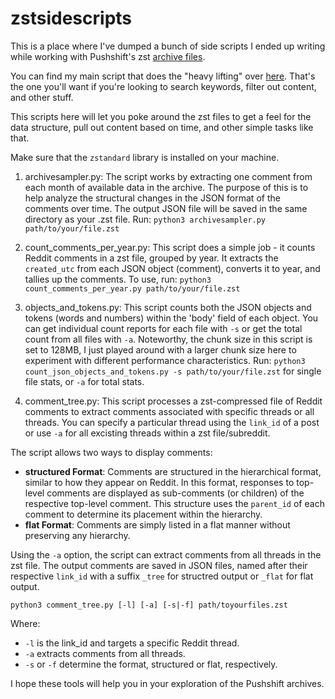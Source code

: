 # zstsidescripts
This is a place where I've dumped a bunch of side scripts I ended up writing while working with Pushshift's zst [archive files](https://academictorrents.com/details/7c0645c94321311bb05bd879ddee4d0eba08aaee).

You can find my main script that does the "heavy lifting" over [here](https://github.com/sgoettel/rzcf). That's the one you'll want if you're looking to search keywords, filter out content, and other stuff.

This scripts here will let you poke around the zst files to get a feel for the data structure, pull out content based on time, and other simple tasks like that.

Make sure that the `zstandard` library is installed on your machine.

1. archivesampler.py: The script works by extracting one comment from each month of available data in the archive. The purpose of this is to help analyze the structural changes in the JSON format of the comments over time. The output JSON file will be saved in the same directory as your .zst file. Run: `python3 archivesampler.py path/to/your/file.zst`

2. count_comments_per_year.py: This script does a simple job - it counts Reddit comments in a zst file, grouped by year. It extracts the `created_utc` from each JSON object (comment), converts it to year, and tallies up the comments. To use, run: `python3 count_comments_per_year.py path/to/your/file.zst`

3. objects_and_tokens.py: This script counts both the JSON objects and tokens (words and numbers) within the 'body' field of each object. You can get individual count reports for each file with `-s` or get the total count from all files with `-a`. Noteworthy, the chunk size in this script is set to 128MB, I just played around with a larger chunk size here to experiment with different performance characteristics.
Run: `python3 count_json_objects_and_tokens.py -s path/to/your/file.zst` for single file stats, or `-a` for total stats.

4. comment_tree.py: This script processes a zst-compressed file of Reddit comments to extract comments associated with specific threads or all threads. You can specify a particular thread using the `link_id` of a post or use `-a` for all excisting threads within a zst file/subreddit.

The script allows two ways to display comments:

-   **structured Format**: Comments are structured in the hierarchical format, similar to how they appear on Reddit. In this format, responses to top-level comments are displayed as sub-comments (or children) of the respective top-level comment. This structure uses the `parent_id` of each comment to determine its placement within the hierarchy.
-   **flat Format**: Comments are simply listed in a flat manner without preserving any hierarchy.

Using the `-a` option, the script can extract comments from all threads in the zst file. The output comments are saved in JSON files, named after their respective `link_id` with a suffix `_tree` for structred output or `_flat` for flat output.


`python3 comment_tree.py [-l] [-a] [-s|-f] path/toyourfiles.zst` 

Where:

-   `-l` is the link_id and targets a specific Reddit thread.
-   `-a` extracts comments from all threads.
-   `-s` or `-f` determine the format, structured or flat, respectively.


I hope these tools will help you in your exploration of the Pushshift archives.
